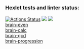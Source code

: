 ### Hexlet tests and linter status:
[![Actions Status](https://github.com/Dulybnis/frontend-project-lvl1/workflows/hexlet-check/badge.svg)](https://github.com/Dulybnis/frontend-project-lvl1/actions)
<a href="https://codeclimate.com/github/Dulybnis/frontend-project-lvl1/maintainability"><img src="https://api.codeclimate.com/v1/badges/df458f96d860a77ee0c4/maintainability" /></a>
<a href="https://codeclimate.com/github/Dulybnis/frontend-project-lvl1/test_coverage"><img src="https://api.codeclimate.com/v1/badges/df458f96d860a77ee0c4/test_coverage" /></a><br>
<a href="https://asciinema.org/a/nZxP0LeVtfQ2ZurV8x8II3ziw">brain-even</a><br>
<a href="https://asciinema.org/a/mWcmLig5BCd5OznxwadHUjQuA">brain-calc</a><br>
<a href="https://asciinema.org/a/g0Rk7kMuzR5w0IzpUU3xRa2JG">brain-gcd</a><br>
<a href="https://asciinema.org/a/s90Vzcdbp6hHivWeV2SK5yMKU">brain-progression</a>